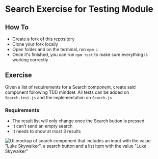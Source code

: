 # Search Exercise for Testing Module

## How To

- Create a fork of this repository
- Clone your fork locally
- Open folder and on the terminal, run `npm i`
- Once it's finished, you can run `npm test` to make sure everything is working correctly

## Exercise

Given a list of requirements for a Search component, create said component following TDD mindset.
All tests can be added on `Search.test.js` and the implementation on `Search.js`

### Requirements

- The result list will only change once the Search button is pressed
- It can’t send an empty search
- It needs to show at most 3 results

![UI mockup of search component that includes an input with the value "Luke Skywalker", a search button and a list item with the value "Luke Skywalker"](https://lh3.googleusercontent.com/keep-bbsk/AGk0z-MLbjXLfErXo_GnJOOIonQgcSbKnwMWsBNyHLwHrakS2rLwJo1iHc67iwCkhUVBTS5Xd8DaGP6xHdeb7g112AdnhUsQtTtBttDV2x4=s550)



